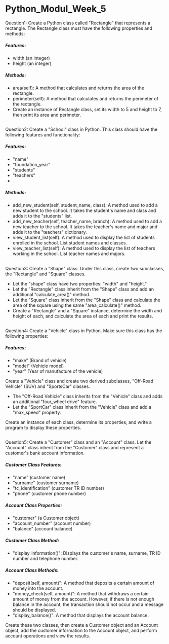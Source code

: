 # Python_Modul_Week_5

Question1: Create a Python class called "Rectangle" that represents a rectangle. The Rectangle class must have the following properties and methods:
##### Features:
- width (an integer)
- height (an integer)
##### Methods:
- area(self): A method that calculates and returns the area of ​​the rectangle.
- perimeter(self): A method that calculates and returns the perimeter of the rectangle.
- Create an instance of Rectangle class, set its width to 5 and height to 7, then print its area and perimeter.
##
Question2: Create a "School" class in Python. This class should have the following features and functionality:

##### Features:
- "name"
- "foundation_year"
- "students"
- "teachers"
-
##### Methods:
- add_new_student(self, student_name, class): A method used to add a new student to the school. It takes the student's name and class and adds it to the "students" list.
- add_new_teacher(self, teacher_name, branch): A method used to add a new teacher to the school. It takes the teacher's name and major and adds it to the "teachers" dictionary.
- view_student_list(self): A method used to display the list of students enrolled in the school. List student names and classes.
- view_teacher_list(self): A method used to display the list of teachers working in the school. List teacher names and majors.
##
Question3: Create a "Shape" class. Under this class, create two subclasses, the "Rectangle" and "Square" classes.

- Let the "shape" class have two properties: "width" and "height."
- Let the "Rectangle" class inherit from the "Shape" class and add an additional "calculate_area()" method.
- Let the "Square" class inherit from the "Shape" class and calculate the area of ​​the square using the same "area_calculate()" method.
- Create a "Rectangle" and a "Square" instance, determine the width and height of each, and calculate the area of ​​each and print the results.
##
Question4: Create a "Vehicle" class in Python. Make sure this class has the following properties:

##### Features:
- "make" (Brand of vehicle)
- "model" (Vehicle model)
- "year" (Year of manufacture of the vehicle)

Create a "Vehicle" class and create two derived subclasses, "Off-Road Vehicle" (SUV) and "SportsCar" classes.

- The "Off-Road Vehicle" class inherits from the "Vehicle" class and adds an additional "four_wheel drive" feature.
- Let the "SportCar" class inherit from the "Vehicle" class and add a "max_speed" property.

Create an instance of each class, determine its properties, and write a program to display these properties.
##
 Question5: Create a "Customer" class and an "Account" class. Let the "Account" class inherit from the "Customer" class and represent a customer's bank account information.

##### Customer Class Features:
- "name" (customer name)
- "surname" (customer surname)
- "tc_identification" (customer TR ID number)
- "phone" (customer phone number)

##### Account Class Properties:
- "customer" (a Customer object)
- "account_number" (account number)
- "balance" (account balance)

##### Customer Class Method:
- "display_information()": Displays the customer's name, surname, TR ID number and telephone number.

##### Account Class Methods:
- "deposit(self, amount)": A method that deposits a certain amount of money into the account.
- "money_check(self, amount)": A method that withdraws a certain amount of money from the account. However, if there is not enough balance in the account, the transaction should not occur and a message should be displayed.
- "display_balance()": A method that displays the account balance.

Create these two classes, then create a Customer object and an Account object, add the customer information to the Account object, and perform account operations and view the results.
